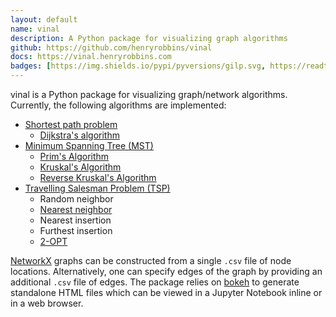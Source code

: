 ```yaml
---
layout: default
name: vinal
description: A Python package for visualizing graph algorithms
github: https://github.com/henryrobbins/vinal
docs: https://vinal.henryrobbins.com
badges: [https://img.shields.io/pypi/pyversions/gilp.svg, https://readthedocs.org/projects/vinal/badge/?version=latest]
---
```

vinal is a Python package for visualizing graph/network algorithms. Currently, the following algorithms are implemented:

- [Shortest path problem](https://en.wikipedia.org/wiki/Shortest_path_problem)
    - [Dijkstra's algorithm](https://en.wikipedia.org/wiki/Dijkstra%27s_algorithm)
- [Minimum Spanning Tree (MST)](https://en.wikipedia.org/wiki/Minimum_spanning_tree)
    - [Prim's Algorithm](https://en.wikipedia.org/wiki/Prim%27s_algorithm)
    - [Kruskal's Algorithm](https://en.wikipedia.org/wiki/Kruskal%27s_algorithm)
    - [Reverse Kruskal's Algorithm](https://en.wikipedia.org/wiki/Reverse-delete_algorithm)
- [Travelling Salesman Problem (TSP)](https://en.wikipedia.org/wiki/Travelling_salesman_problem)
    - Random neighbor
    - [Nearest neighbor](https://en.wikipedia.org/wiki/Nearest_neighbour_algorithm)
    - Nearest insertion
    - Furthest insertion
    - [2-OPT](https://en.wikipedia.org/wiki/2-opt)

[NetworkX](https://networkx.org/) graphs can be constructed from a single ```.csv``` file of node locations. Alternatively, one can specify edges of the graph by providing an additional ```.csv``` file of edges. The package relies on [bokeh](https://docs.bokeh.org/en/latest/index.html) to generate standalone HTML files which can be viewed in a Jupyter Notebook inline or in a web browser.